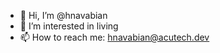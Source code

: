 - 👋  Hi, I’m @hnavabian
- 👀  I’m interested in living
- 📫  How to reach me: hnavabian@acutech.dev

<!---
hnavabian/hnavabian is a ✨ special ✨ repository because its `README.md` (this file) appears on your GitHub profile.
You can click the Preview link to take a look at your changes.
--->
